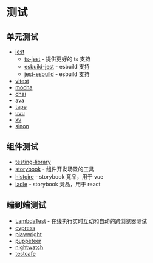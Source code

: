 # 测试

## 单元测试

- [jest](https://jestjs.io/)
  - [ts-jest](https://kulshekhar.github.io/ts-jest/) - 提供更好的 ts 支持
  - [esbuild-jest](https://github.com/aelbore/esbuild-jest) - esbuild 支持
  - [jest-esbuild](https://github.com/hannoeru/jest-esbuild) - esbuild 支持
- [vitest](https://vitest.dev/)
- [mocha](https://mochajs.org/)
- [chai](https://www.chaijs.com/)
- [ava](https://github.com/avajs/ava)
- [tape](https://github.com/substack/tape)
- [uvu](https://github.com/lukeed/uvu)
- [xv](https://github.com/typicode/xv)
- [sinon](https://sinonjs.org/)

## 组件测试

- [testing-library](https://testing-library.com/)
- [storybook](https://storybook.js.org/) - 组件开发场景的工具
- [histoire](https://histoire.dev/) - storybook 竞品，用于 vue
- [ladle](https://www.ladle.dev/) - storybook 竞品，用于 react

## 端到端测试

- [LambdaTest](https://www.lambdatest.com/) - 在线执行实时互动和自动的跨浏览器测试
- [cypress](https://docs.cypress.io/)
- [playwright](https://playwright.dev/)
- [puppeteer](https://pptr.dev/)
- [nightwatch](https://nightwatchjs.org/)
- [testcafe](https://devexpress.github.io/testcafe/)

